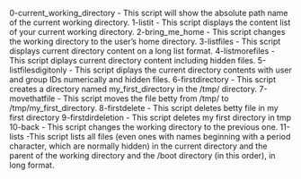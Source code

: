 0-current_working_directory - This script will show the absolute path name of the current working directory.
1-listit - This script displays the content list of your current working directory.
2-bring_me_home - This script changes the working directory to the user’s home directory.
3-listfiles - This script displays current directory content on a long list format.
4-listmorefiles - This script diplays current directory content including hidden files.
5-listfilesdigitonly - This script diplays the current directory contents with user and group IDs numerically and hidden files.
6-firstdirectory - This script creates a directory named my_first_directory in the /tmp/ directory.
7-movethatfile - This script moves the file betty from /tmp/ to /tmp/my_first_directory.
8-firstdelete - This script deletes betty file in my first directory
9-firstdirdeletion - This script deletes my first directory in tmp
10-back - This script changes the working directory to the previous one.
11-lists -This script lists all files (even ones with names beginning with a period character, which are normally hidden) in the current directory and the parent of the working directory and the /boot directory (in this order), in long format.

